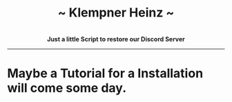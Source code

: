 <div align="center">
    <!-- # TODO: add Image<br> -->
    <h1>~ Klempner Heinz ~</h1><br>
    <strong> Just a little Script to restore our Discord Server </strong>

</div>

---

# Maybe a Tutorial for a Installation will come some day.

